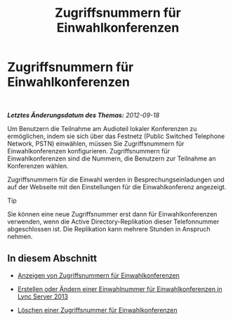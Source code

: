 ﻿---
title: Zugriffsnummern für Einwahlkonferenzen
TOCTitle: Zugriffsnummern für Einwahlkonferenzen
ms:assetid: 28def7d3-d584-4ae4-bb2a-918cb0b96c37
ms:mtpsurl: https://technet.microsoft.com/de-de/library/JJ688002(v=OCS.15)
ms:contentKeyID: 49890675
ms.date: 05/19/2016
mtps_version: v=OCS.15
ms.translationtype: HT
---

# Zugriffsnummern für Einwahlkonferenzen

 

_**Letztes Änderungsdatum des Themas:** 2012-09-18_

Um Benutzern die Teilnahme am Audioteil lokaler Konferenzen zu ermöglichen, indem sie sich über das Festnetz (Public Switched Telephone Network, PSTN) einwählen, müssen Sie Zugriffsnummern für Einwahlkonferenzen konfigurieren. Zugriffsnummern für Einwahlkonferenzen sind die Nummern, die Benutzern zur Teilnahme an Konferenzen wählen.

Zugriffsnummern für die Einwahl werden in Besprechungseinladungen und auf der Webseite mit den Einstellungen für die Einwahlkonferenz angezeigt.


> [!TIP]
> Sie können eine neue Zugriffsnummer erst dann für Einwahlkonferenzen verwenden, wenn die Active Directory-Replikation dieser Telefonnummer abgeschlossen ist. Die Replikation kann mehrere Stunden in Anspruch nehmen.



## In diesem Abschnitt

  - [Anzeigen von Zugriffsnummern für Einwahlkonferenzen](lync-server-2013-view-dial-in-conferencing-access-numbers.md)

  - [Erstellen oder Ändern einer Einwahlnummer für Einwahlkonferenzen in Lync Server 2013](lync-server-2013-create-or-modify-a-dial-in-conferencing-access-number.md)

  - [Löschen einer Zugriffsnummer für Einwahlkonferenzen](lync-server-2013-delete-a-dial-in-conferencing-access-number.md)

